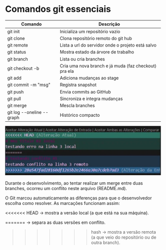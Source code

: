 # Comandos git essenciais

   | Comando                             | Descrição                                                   |
   | ------------------------------------| ----------------------------------------------------------- |
   | git init                            | Inicializa um repositório vazio                             |
   | git clone <url>                     | Clona repositório remoto do git hub                         |
   | git remote                          | Lista a url do servidor onde o projeto está salvo           |
   | git status                          | Mostra estado da árvore de trabalho                         |
   | git branch                          | Lista ou cria branches                                      |
   | git checkout -b <nome-da-branch>    | Cria uma nova branch e já muda (faz checkout) pra ela       |
   | git add <arq>                       | Adiciona mudanças ao stage                                  |
   | git commit -m "msg"                 | Registra snapshot                                           |
   | git push                            | Envia commits ao GitHub                                     |
   | git pull                            | Sincroniza e integra mudanças                               |
   | git merge                           | Mescla branches                                             |
   | git log --oneline --graph           | Histórico compacto                                          |
   
![Fazendo o erro](./img/erro.png) 

Durante o desenvolvimento, ao tentar realizar um merge entre duas branches, ocorreu um conflito neste arquivo (README.md).

O Git marcou automaticamente as diferenças para que o desenvolvedor escolha como resolver. As marcações funcionam assim:

<<<<<<< HEAD → mostra a versão local (a que está na sua máquina).

======= → separa as duas versões em conflito.

>>>>>>> hash → mostra a versão remota (a que veio do repositório ou de outra branch).
                                  
